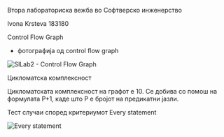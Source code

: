 Втора лабораториска вежба во Софтверско инженерство 

Ivona Krsteva 183180

Control Flow Graph

- фотографија од control flow graph

![SlLab2 - Control Flow Graph](https://user-images.githubusercontent.com/82337314/171428125-793c2bb0-92ef-47ec-9ae8-e1466c823dd8.jpg)

Цикломатска комплексност

Цикломатската комплексност на графот е 10. Се добива со помош на формулата P+1, каде што P е бројот на предикатни јазли.

Тест случаи според критериумот Every statement

![Every statement](https://user-images.githubusercontent.com/82337314/171442585-5849edb2-7ca9-4058-8447-731289d18226.jpg)


